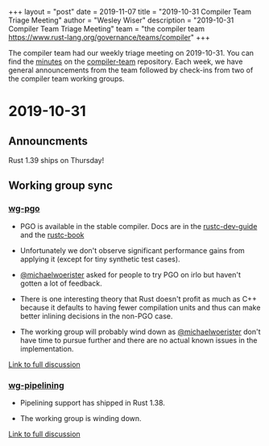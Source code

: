 +++
layout = "post"
date = 2019-11-07
title = "2019-10-31 Compiler Team Triage Meeting"
author = "Wesley Wiser"
description = "2019-10-31 Compiler Team Triage Meeting"
team = "the compiler team <https://www.rust-lang.org/governance/teams/compiler>"
+++

The compiler team had our weekly triage meeting on 2019-10-31.
You can find the [minutes](https://rust-lang.github.io/compiler-team/minutes/triage-meeting/2019-10-31/) on the [compiler-team](https://github.com/rust-lang/compiler-team) repository.
Each week, we have general announcements from the team followed by check-ins from two of the compiler team working groups.

# 2019-10-31

## Announcments

Rust 1.39 ships on Thursday!

## Working group sync

### [wg-pgo](https://rust-lang.github.io/compiler-team/working-groups/pgo/)

- PGO is available in the stable compiler. Docs are in the [rustc-dev-guide](https://rustc-dev-guide.rust-lang.org/) and the [rustc-book](https://doc.rust-lang.org/rustc/index.html)

- Unfortunately we don't observe significant performance gains from applying it (except for tiny synthetic test cases).

- [@michaelwoerister] asked for people to try PGO on irlo but haven't gotten a lot of feedback.

- There is one interesting theory that Rust doesn't profit as much as C++ because it defaults to having fewer compilation units and thus can make better inlining decisions in the non-PGO case.

- The working group will probably wind down as [@michaelwoerister] don't have time to pursue further and there are no actual known issues in the implementation.

[Link to full discussion](https://rust-lang.zulipchat.com/#narrow/stream/131828-t-compiler/topic/weekly.20meeting.202019-10-31.20.2354818/near/179539153)

### [wg-pipelining](https://rust-lang.github.io/compiler-team/working-groups/pipelining/)

- Pipelining support has shipped in Rust 1.38.

- The working group is winding down.

[Link to full discussion](https://rust-lang.zulipchat.com/#narrow/stream/131828-t-compiler/topic/weekly.20meeting.202019-10-31.20.2354818/near/179539371)

[@michaelwoerister]: https://github.com/michaelwoerister

